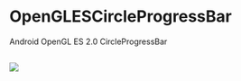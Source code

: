 # OpenGLESCircleProgressBar
Android OpenGL ES 2.0 CircleProgressBar

##
![]( https://github.com/george-cw/OpenGLESCircleProgressBar/blob/master/gif/whirl_slow.gif=400x400 )
